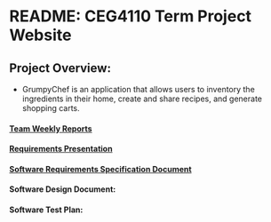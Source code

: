 # README: CEG4110 Term Project Website

## Project Overview:
* GrumpyChef is an application that allows users to inventory the ingredients in their home, create and share recipes, and generate shopping carts.

#### [Team Weekly Reports](https://raidermailwright-my.sharepoint.com/:f:/g/personal/miller_1771_wright_edu/EursOdY5DSBHv2RbE5ueQPcBZSan1m6X5B8ysrpIvRHDfQ?e=3CDIuT)

#### [Requirements Presentation](https://raidermailwright-my.sharepoint.com/:p:/g/personal/miller_1771_wright_edu/EcFsABv0gLNPqHCsnWHPAB8B19lsaL60CFfHSJFlqmcKfw?e=LGOjAV)

#### [Software Requirements Specification Document](https://raidermailwright-my.sharepoint.com/:w:/g/personal/miller_1771_wright_edu/ES5C9N_XW-tIsY5eEA3fETgBJjXptnDmNxa7os6FmjsQxw?e=FQboWz)

#### Software Design Document:

#### Software Test Plan:
